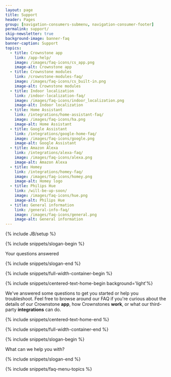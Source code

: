 ```yaml
---
layout: page
title: Support
header: Pages
group: [navigation-consumers-submenu, navigation-consumer-footer]
permalink: support/
skip-newsletter: true
background-image: banner-faq
banner-caption: Support
topics:
  - title: Crownstone app
    link: /app-help/
    image: /images/faq-icons/cs_app.png
    image-alt: Crownstone app
  - title: Crownstone modules
    link: /crownstone-modules-faq/
    image: /images/faq-icons/cs_built-in.png
    image-alt: Crownstone modules
  - title: Indoor localization
    link: /indoor-localization-faq/
    image: /images/faq-icons/indoor_localization.png
    image-alt: Indoor localization
  - title: Home Assistant
    link: /integrations/home-assistant-faq/
    image: /images/faq-icons/ha.png
    image-alt: Home Assistant
  - title: Google Assistant
    link: /integrations/google-home-faq/
    image: /images/faq-icons/google.png
    image-alt: Google Assistant
  - title: Amazon Alexa
    link: /integrations/alexa-faq/
    image: /images/faq-icons/alexa.png
    image-alt: Amazon Alexa
  - title: Homey
    link: /integrations/homey-faq/
    image: /images/faq-icons/homey.png
    image-alt: Homey logo
  - title: Philips Hue
    link: /will-be-up-soon/
    image: /images/faq-icons/hue.png
    image-alt: Philips Hue
  - title: General information
    link: /general-info-faq/
    image: /images/faq-icons/general.png
    image-alt: General information
---
```


{% include JB/setup %}

{% include snippets/slogan-begin %}

Your questions answered

{% include snippets/slogan-end %}


{% include snippets/full-width-container-begin %}

{% include snippets/centered-text-home-begin background='light'%}

We've answered some questions to get you started or help you troubleshoot. Feel free to browse around our FAQ if you're curious about the details of our Crownstone **app**, how Crownstones **work**, or what our third-party **integrations** can do.

{% include snippets/centered-text-home-end %}

{% include snippets/full-width-container-end %}


{% include snippets/slogan-begin %}

What can we help you with?

{% include snippets/slogan-end %}


{% include snippets/faq-menu-topics %}